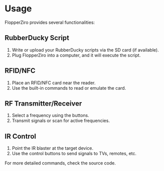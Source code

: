 # Usage

FlopperZiro provides several functionalities:

## RubberDucky Script
1. Write or upload your RubberDucky scripts via the SD card (if available).
2. Plug FlopperZiro into a computer, and it will execute the script.

## RFID/NFC
1. Place an RFID/NFC card near the reader.
2. Use the built-in commands to read or emulate the card.

## RF Transmitter/Receiver
1. Select a frequency using the buttons.
2. Transmit signals or scan for active frequencies.

## IR Control
1. Point the IR blaster at the target device.
2. Use the control buttons to send signals to TVs, remotes, etc.

For more detailed commands, check the source code.